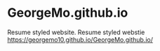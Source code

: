 # GeorgeMo.github.io
Resume styled website.
Resume styled webstie
https://georgemo10.github.io/GeorgeMo.github.io/
